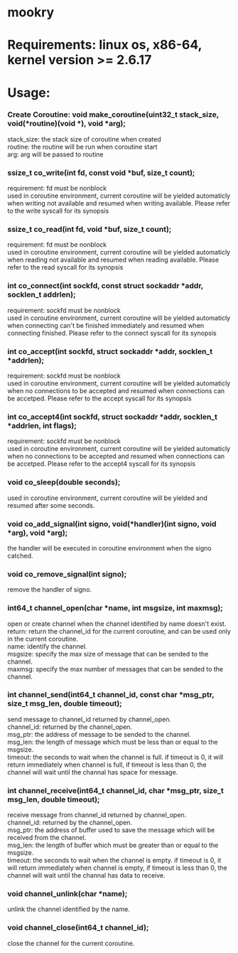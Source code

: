 # mookry
# Requirements: linux os, x86-64, kernel version >= 2.6.17
# Usage:
### Create Coroutine:  void make_coroutine(uint32_t stack_size, void(*routine)(void *), void *arg);
 stack_size: the stack size of coroutine when created<br/>
 routine: the routine will be run when coroutine start<br/>
 arg: arg will be passed to routine
 
### ssize_t co_write(int fd, const void *buf, size_t count);
  requirement: fd must be nonblock<br/>
  used in coroutine environment, current coroutine will be yielded automaticly when writing not available and resumed when writing available. Please refer to the write syscall for its synopsis
###  ssize_t co_read(int fd, void *buf, size_t count);
  requirement: fd must be nonblock<br/>
  used in coroutine environment, current coroutine will be yielded automaticly when reading not available and resumed when reading available. Please refer to the read syscall for its synopsis
###  int co_connect(int sockfd, const struct sockaddr *addr, socklen_t addrlen);
  requirement: sockfd must be nonblock<br/>
  used in coroutine environment, current coroutine will be yielded automaticly when connecting can't be finished immediately and resumed when connecting finished. Please refer to the connect syscall for its synopsis
### int co_accept(int sockfd, struct sockaddr *addr, socklen_t *addrlen);
  requirement: sockfd must be nonblock<br/>
  used in coroutine environment, current coroutine will be yielded automaticly when no connections to be accepted and resumed when connections can be accetped. Please refer to the accept syscall for its synopsis
### int co_accept4(int sockfd, struct sockaddr *addr, socklen_t *addrlen, int flags);
  requirement: sockfd must be nonblock<br/>
  used in coroutine environment, current coroutine will be yielded automaticly when no connections to be accepted and resumed when connections can be accetped. Please refer to the accept4 syscall for its synopsis
###  void co_sleep(double seconds);
  used in coroutine environment, current coroutine will be yielded and resumed after some seconds.
###  void co_add_signal(int signo, void(*handler)(int signo, void *arg), void *arg);
  the handler will be executed in coroutine environment when the signo catched.
### void co_remove_signal(int signo);
  remove the handler of signo.
### int64_t channel_open(char *name, int msgsize, int maxmsg);
   open or create channel when the channel identified by name doesn't exist.<br/>
   return: return the channel_id for the current coroutine, and can be used only in the current coroutine.<br/>
   name: identify the channel.<br/>
   msgsize: specify the max size of message that can be sended to the channel.<br/>
   maxmsg: specify the max number of messages that can be sended to the channel.<br/>
### int channel_send(int64_t channel_id, const char *msg_ptr, size_t msg_len, double timeout);
   send message to channel_id returned by channel_open.<br/>
   channel_id: returned by the channel_open.<br/>
   msg_ptr: the address of message to be sended to the channel.<br/>
   msg_len: the length of message which must be less than or equal to the msgsize.<br/>
   timeout: the seconds to wait when the channel is full. if timeout is 0, it will return immediately when channel is full, if timeout is less than 0, the channel will wait until the channal has space for message.<br/>
### int channel_receive(int64_t channel_id, char *msg_ptr, size_t msg_len, double timeout);
   receive message from channel_id returned by channel_open.<br/>
   channel_id: returned by the channel_open.<br/>
   msg_ptr: the address of buffer used to save the message which will be received from the channel.<br/>
   msg_len: the length of buffer which must be greater than or equal to the msgsize.<br/>
   timeout: the seconds to wait when the channel is empty. if timeout is 0, it will return immediately when channel is empty, if timeout is less than 0, the channel will wait until the channal has data to receive.<br/>
### void channel_unlink(char *name);
   unlink the channel identified by the name.
### void channel_close(int64_t channel_id);
   close the channel for the current coroutine.
